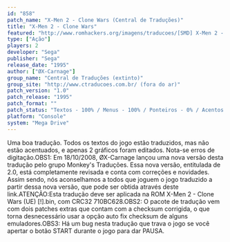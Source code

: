 ```yaml
---
id: "858"
patch_name: "X-Men 2 - Clone Wars (Central de Traduções)"
title: "X-Men 2 - Clone Wars"
featured: "http://www.romhackers.org/imagens/traducoes/[SMD] X-Men 2 - Clone Wars - Central de Traduções - 1.png"
type: ["Ação"]
players: 2
developer: "Sega"
publisher: "Sega"
release_date: "1995"
author: ["ØX-Carnage"]
group_name: "Central de Traduções (extinto)"
group_site: "http://www.ctraducoes.com.br/ (fora do ar)"
patch_version: "1.0"
patch_release: "1995"
patch_format: ""
patch_status: "Textos - 100% / Menus - 100% / Ponteiros - 0% / Acentos - 0% / Gráficos - 2%"
platform: "Console"
system: "Mega Drive"
---
```


Uma boa tradução. Todos os textos do jogo estão traduzidos, mas não estão acentuados, e apenas 2 gráficos foram editados. Nota-se erros de digitação.OBS1: Em 18/10/2008, ØX-Carnage lançou uma nova versão desta tradução pelo grupo Monkey's Traduções. Essa nova versão, entitulada de 2.0, está completamente revisada e conta com correções e novidades. Assim sendo, nós aconselhamos a todos que joguem o jogo traduzido a partir dessa nova versão, que pode ser obtida através deste link.ATENÇÃO:Esta tradução deve ser aplicada na ROM X-Men 2 - Clone Wars (UE) [!].bin, com CRC32 710BC628.OBS2: O pacote de tradução vem com dois patches extras que contam com a checksum corrigida, o que torna desnecessário usar a opção auto fix checksum de alguns emuladores.OBS3: Há um bug nesta tradução que trava o jogo se você apertar o botão START durante o jogo para dar PAUSA.